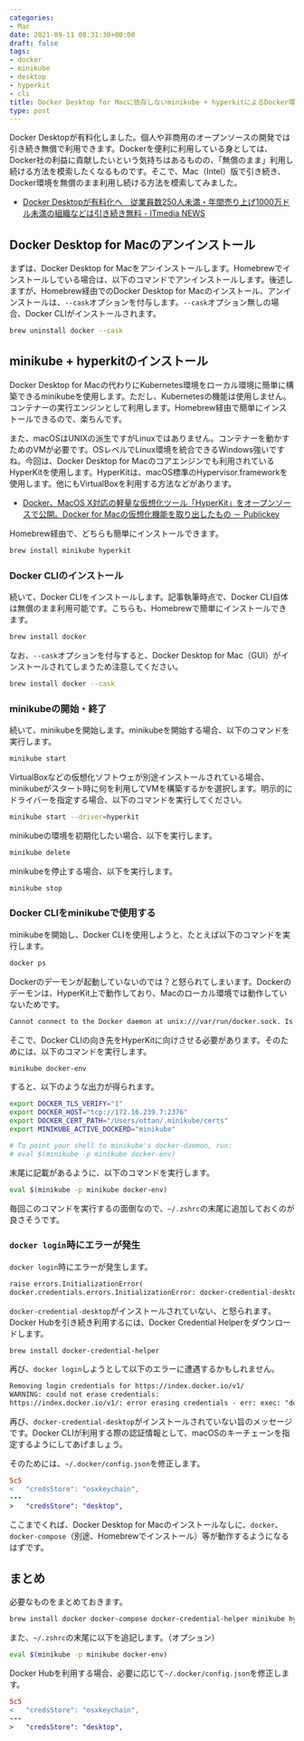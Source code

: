 ```yaml
---
categories:
- Mac
date: 2021-09-11 08:31:30+00:00
draft: false
tags:
- docker
- minikube
- desktop
- hyperkit
- cli
title: Docker Desktop for Macに依存しないminikube + hyperkitによるDocker環境の構築
type: post
---
```


Docker Desktopが有料化しました。個人や非商用のオープンソースの開発では引き続き無償で利用できます。Dockerを便利に利用している身としては、Docker社の利益に貢献したいという気持ちはあるものの、「無償のまま」利用し続ける方法を模索したくなるものです。そこで、Mac（Intel）版で引き続き、Docker環境を無償のまま利用し続ける方法を模索してみました。

* [Docker Desktopが有料化へ　従業員数250人未満・年間売り上げ1000万ドル未満の組織などは引き続き無料 - ITmedia NEWS](https://www.itmedia.co.jp/news/articles/2109/02/news112.html)

## Docker Desktop for Macのアンインストール

まずは、Docker Desktop for Macをアンインストールします。Homebrewでインストールしている場合は、以下のコマンドでアンインストールします。後述しますが、Homebrew経由でのDocker Desktop for Macのインストール、アンインストールは、`--cask`オプションを付与します。`--cask`オプション無しの場合、Docker CLIがインストールされます。

```zsh
brew uninstall docker --cask
```

## minikube + hyperkitのインストール

Docker Desktop for Macの代わりにKubernetes環境をローカル環境に簡単に構築できるminikubeを使用します。ただし、Kubernetesの機能は使用しません。コンテナーの実行エンジンとして利用します。Homebrew経由で簡単にインストールできるので、楽ちんです。

また、macOSはUNIXの派生ですがLinuxではありません。コンテナーを動かすためのVMが必要です。OSレベルでLinux環境を統合できるWindows強いですね。今回は、Docker Desktop for Macのコアエンジンでも利用されているHyperKitを使用します。HyperKitは、macOS標準のHypervisor.frameworkを使用します。他にもVirtualBoxを利用する方法などがあります。

* [Docker、MacOS X対応の軽量な仮想化ツール「HyperKit」をオープンソースで公開。Docker for Macの仮想化機能を取り出したもの － Publickey](https://www.publickey1.jp/blog/16/docker_hyperkit.html)

Homebrew経由で、どちらも簡単にインストールできます。

```zsh
brew install minikube hyperkit
```

### Docker CLIのインストール

続いて、Docker CLIをインストールします。記事執筆時点で、Docker CLI自体は無償のまま利用可能です。こちらも、Homebrewで簡単にインストールできます。

```zsh
brew install docker
```

なお、`--cask`オプションを付与すると、Docker Desktop for Mac（GUI）がインストールされてしまうため注意してください。

```zsh
brew install docker --cask
```

### minikubeの開始・終了

続いて、minikubeを開始します。minikubeを開始する場合、以下のコマンドを実行します。

```zsh
minikube start
```

VirtualBoxなどの仮想化ソフトウェが別途インストールされている場合、minikubeがスタート時に何を利用してVMを構築するかを選択します。明示的にドライバーを指定する場合、以下のコマンドを実行してください。

```zsh
minikube start --driver=hyperkit
```

minikubeの環境を初期化したい場合、以下を実行します。

```zsh
minikube delete
```

minikubeを停止する場合、以下を実行します。

```zsh
minikube stop
```

### Docker CLIをminikubeで使用する

minikubeを開始し、Docker CLIを使用しようと、たとえば以下のコマンドを実行します。

```zsh
docker ps
```

Dockerのデーモンが起動していないのでは？と怒られてしまいます。Dockerのデーモンは、HyperKit上で動作しており、Macのローカル環境では動作していないためです。

```txt
Cannot connect to the Docker daemon at unix:///var/run/docker.sock. Is the docker daemon running?
```

そこで、Docker CLIの向き先をHyperKitに向けさせる必要があります。そのためには、以下のコマンドを実行します。

```zsh
minikube docker-env
```

すると、以下のような出力が得られます。

```zsh
export DOCKER_TLS_VERIFY="1"
export DOCKER_HOST="tcp://172.16.239.7:2376"
export DOCKER_CERT_PATH="/Users/ottan/.minikube/certs"
export MINIKUBE_ACTIVE_DOCKERD="minikube"

# To point your shell to minikube's docker-daemon, run:
# eval $(minikube -p minikube docker-env)
```

末尾に記載があるように、以下のコマンドを実行します。

```zsh
eval $(minikube -p minikube docker-env)
```

毎回このコマンドを実行するの面倒なので、`~/.zshrc`の末尾に追加しておくのが良さそうです。

### `docker login`時にエラーが発生

`docker login`時にエラーが発生します。

```txt
raise errors.InitializationError(
docker.credentials.errors.InitializationError: docker-credential-desktop not installed or not available in PATH
```

`docker-credential-desktop`がインストールされていない、と怒られます。Docker Hubを引き続き利用するには、Docker Credential Helperをダウンロードします。

```zsh
brew install docker-credential-helper
```

再び、`docker login`しようとして以下のエラーに遭遇するかもしれません。

```txt
Removing login credentials for https://index.docker.io/v1/
WARNING: could not erase credentials:
https://index.docker.io/v1/: error erasing credentials - err: exec: "docker-credential-desktop": executable file not found in $PATH, out: ``
```

再び、`docker-credential-desktop`がインストールされていない旨のメッセージです。Docker CLIが利用する際の認証情報として、macOSのキーチェーンを指定するようにしてあげましょう。

そのためには、`~/.docker/config.json`を修正します。

```diff
5c5
<   "credsStore": "osxkeychain",
---
>   "credsStore": "desktop",
```

ここまでくれば、Docker Desktop for Macのインストールなしに、`docker`、`docker-compose`（別途、Homebrewでインストール）等が動作するようになるはずです。

## まとめ

必要なものをまとめておきます。

```zsh
brew install docker docker-compose docker-credential-helper minikube hyperkit
```

また、`~/.zshrc`の末尾に以下を追記します。（オプション）

```zsh
eval $(minikube -p minikube docker-env)
```

Docker Hubを利用する場合、必要に応じて`~/.docker/config.json`を修正します。

```diff
5c5
<   "credsStore": "osxkeychain",
---
>   "credsStore": "desktop",
```